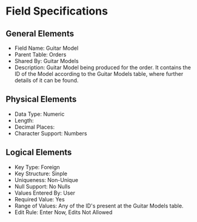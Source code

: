 # Field Specifications

## General Elements

- Field Name: Guitar Model
- Parent Table: Orders
- Shared By: Guitar Models
- Description: Guitar Model being produced for the order. It contains the ID of the Model according to the Guitar Models table, where further details of it can be found.

## Physical Elements

- Data Type: Numeric
- Length: 
- Decimal Places: 
- Character Support: Numbers

## Logical Elements

- Key Type: Foreign
- Key Structure: Sinple
- Uniqueness: Non-Unique
- Null Support: No Nulls
- Values Entered By: User
- Required Value: Yes
- Range of Values: Any of the ID's present at the Guitar Models table.
- Edit Rule: Enter Now, Edits Not Allowed
